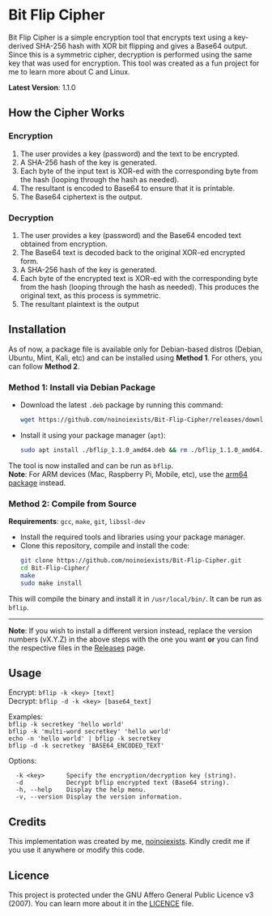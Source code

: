 # Bit Flip Cipher

Bit Flip Cipher is a simple encryption tool that encrypts text using a key-derived SHA-256 hash with XOR bit flipping and gives a Base64 output. Since this is a symmetric cipher, decryption is performed using the same key that was used for encryption.
This tool was created as a fun project for me to learn more about C and Linux.

**Latest Version**: 1.1.0

## How the Cipher Works  

### Encryption
1. The user provides a key (password) and the text to be encrypted.
2. A SHA-256 hash of the key is generated.
3. Each byte of the input text is XOR-ed with the corresponding byte from the hash (looping through the hash as needed).
4. The resultant is encoded to Base64 to ensure that it is printable.
5. The Base64 ciphertext is the output.

### Decryption
1. The user provides a key (password) and the Base64 encoded text obtained from encryption.
2. The Base64 text is decoded back to the original XOR-ed encrypted form.
3. A SHA-256 hash of the key is generated.
4. Each byte of the encrypted text is XOR-ed with the corresponding byte from the hash (looping through the hash as needed). This produces the original text, as this process is symmetric.
5. The resultant plaintext is the output

## Installation

As of now, a package file is available only for Debian-based distros (Debian, Ubuntu, Mint, Kali, etc) and can be installed using **Method 1**. For others, you can follow **Method 2**.

### Method 1: Install via Debian Package

- Download the latest `.deb` package by running this command:
  ```sh
  wget https://github.com/noinoiexists/Bit-Flip-Cipher/releases/download/bflip-v1.1.0/bflip_1.1.0_amd64.deb
  ```
- Install it using your package manager (`apt`):
   ```sh
   sudo apt install ./bflip_1.1.0_amd64.deb && rm ./bflip_1.1.0_amd64.deb
   ```
The tool is now installed and can be run as `bflip`.  
**Note**: For ARM devices (Mac, Raspberry Pi, Mobile, etc), use the [arm64 package](https://github.com/noinoiexists/Bit-Flip-Cipher/releases/download/bflip-v1.1.0/bflip_1.1.0_arm64.deb) instead.

### Method 2: Compile from Source

**Requirements**:  `gcc`,  `make`, `git`, `libssl-dev`
- Install the required tools and libraries using your package manager.
- Clone this repository, compile and install the code:
  ```sh
  git clone https://github.com/noinoiexists/Bit-Flip-Cipher.git
  cd Bit-Flip-Cipher/
  make
  sudo make install
  ```

This will compile the binary and install it in `/usr/local/bin/`. It can be run as `bflip`.  

---
**Note**: If you wish to install a different version instead, replace the version numbers (vX.Y.Z) in the above steps with the one you want **or** you can find the respective files in the [Releases](https://github.com/noinoiexists/Bit-Flip-Cipher/releases) page.

## Usage

Encrypt: `bflip -k <key> [text]`  
Decrypt: `bflip -d -k <key> [base64_text]`

Examples:  
  `bflip -k secretkey 'hello world'`  
  `bflip -k 'multi-word secretkey' 'hello world'`   
  `echo -n 'hello world' | bflip -k secretkey`  
  `bflip -d -k secretkey 'BASE64_ENCODED_TEXT'`  

Options:  
```
  -k <key>      Specify the encryption/decryption key (string).
  -d            Decrypt bflip encrypted text (Base64 string).
  -h, --help    Display the help menu.
  -v, --version Display the version information.
```


## Credits

This implementation was created by me, [noinoiexists](https\://github.com/noinoiexists). Kindly credit me if you use it anywhere or modify this code.

## Licence

This project is protected under the GNU Affero General Public Licence v3 (2007). You can learn more about it in the [LICENCE](https://github.com/noinoiexists/Bit-Flip-Cipher/blob/main/LICENSE) file.
